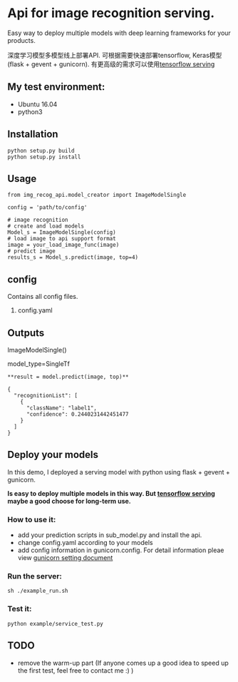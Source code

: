 # Api for image recognition serving.
Easy way to deploy multiple models with deep learning frameworks for your products.

深度学习模型多模型线上部署API. 可根据需要快速部署tensorflow, Keras模型(flask + gevent + gunicorn). 有更高级的需求可以使用[tensorflow serving](https://www.tensorflow.org/serving/)

## My test environment:
- Ubuntu 16.04
- python3


## Installation

    python setup.py build
    python setup.py install

## Usage

    from img_recog_api.model_creator import ImageModelSingle

    config = 'path/to/config'

    # image recognition
    # create and load models
    Model_s = ImageModelSingle(config)
    # load image to api support format
    image = your_load_image_func(image)
    # predict image
    results_s = Model_s.predict(image, top=4)

## config
Contains all config files.
1. config.yaml

## Outputs

ImageModelSingle()

model_type=SingleTf

    **result = model.predict(image, top)**

    {
      "recognitionList": [
        {
          "className": "label1",
          "confidence": 0.2440231442451477
        }
      ]
    }

## Deploy your models


In this demo, I deployed a serving model with python using flask + gevent + gunicorn.

**Is easy to deploy multiple models in this way. But [tensorflow serving](https://www.tensorflow.org/serving/) maybe a good choose for long-term use.**

### How to use it:
- add your prediction scripts in sub_model.py and install the api.
- change config.yaml according to your models
- add config information in gunicorn.config. For detail information pleae view [gunicorn setting document](http://docs.gunicorn.org/en/latest/settings.html)


### Run the server:
    sh ./example_run.sh

### Test it:
    python example/service_test.py

## TODO
- remove the warm-up part (If anyone comes up a good idea to speed up the first test, feel free to contact me :) )
